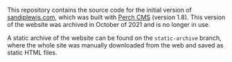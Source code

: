 This repository contains the source code for the initial version of [sandiplewis.com](https://www.sandiplewis.com/), which was built with [Perch CMS](https://grabaperch.com/) (version 1.8). This version of the website was archived in October of 2021 and is no longer in use.

A static archive of the website can be found on the `static-archive` branch, where the whole site was manually downloaded from the web and saved as static HTML files.
